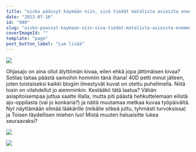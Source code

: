 ```yaml
---
title: "oisko päässyt käymään niin, sinä tiedät matalista asioista enemmän."
date: "2013-07-16"
id: "980"
slug: "oisko-paassyt-kaymaan-niin-sina-tiedat-matalista-asioista-enemman"
coverImageId: ""
template: "page"
post_button_label: "Lue lisää"
---
```


[![](images/j%C3%A4ttil%C3%A4inen.png)](http://2.bp.blogspot.com/-UXemoeq_deI/UeT43eysSTI/AAAAAAAAGTE/qVy6eF_S3Mw/s1600/j%C3%A4ttil%C3%A4inen.png)

  

Ohjasajo on aina ollut älyttömän kivaa, eilen ehkä jopa jättimäisen kivaa? Sotilas taitaa päästä samoihin hommiin tänä iltana! 40D petti minut jälleen, joten toistaiseksi kaikki blogiin ilmestyvät kuvat on otettu puhelimella. Niitä tosin on vilahdellut jo aiemminkin. Kestääkö tätä laatua? Vähän asiapitoisempaa juttua saatte illalla, mutta piti päästä hehkuttelemaan eilistä ajo-oppilasta (vai jo konkaria?) ja näitä muutamaa metkaa kuvaa työpäivältä. Nyt näyttämään silmää lääkärille (mikälie sitkeä juttu, tyhmästi turvoksissa) ja Toisen täydellisen miehen luo! Mistä muuten haluaisitte lukea seuraavaksi?

  

[![](images/billy.png)](http://3.bp.blogspot.com/-F02e-38V5OQ/UeT7a_HL0RI/AAAAAAAAGTc/N_g9gbI6PG8/s1600/billy.png)

  

[![](images/ak.png)](http://2.bp.blogspot.com/-y6w5GgoT4HI/UeT5cZWxFVI/AAAAAAAAGTM/X52W4W6F9as/s1600/ak.png)
